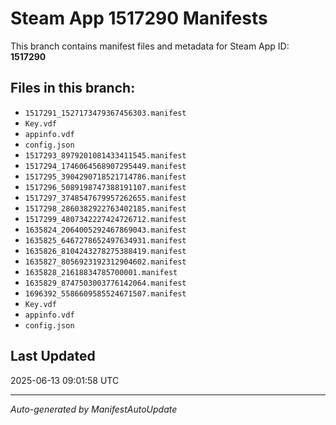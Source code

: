 # Steam App 1517290 Manifests

This branch contains manifest files and metadata for Steam App ID: **1517290**

## Files in this branch:
- `1517291_1527173479367456303.manifest`
- `Key.vdf`
- `appinfo.vdf`
- `config.json`
- `1517293_8979201081433411545.manifest`
- `1517294_1746064568907295449.manifest`
- `1517295_3904290718521714786.manifest`
- `1517296_5089198747388191107.manifest`
- `1517297_3748547679957262655.manifest`
- `1517298_2860382922763402185.manifest`
- `1517299_4807342227424726712.manifest`
- `1635824_2064005292467869043.manifest`
- `1635825_6467278652497634931.manifest`
- `1635826_8104243278275388419.manifest`
- `1635827_8056923192312904602.manifest`
- `1635828_21618834785700001.manifest`
- `1635829_8747503003776142064.manifest`
- `1696392_5586609585524671507.manifest`
- `Key.vdf`
- `appinfo.vdf`
- `config.json`

## Last Updated
2025-06-13 09:01:58 UTC

---
*Auto-generated by ManifestAutoUpdate*
